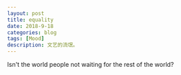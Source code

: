 ```yaml
---
layout: post
title: equality
date: 2018-9-18
categories: blog
tags: [Mood]
description: 文艺的流氓。
---
```

Isn't the world people not waiting for the rest of the world?